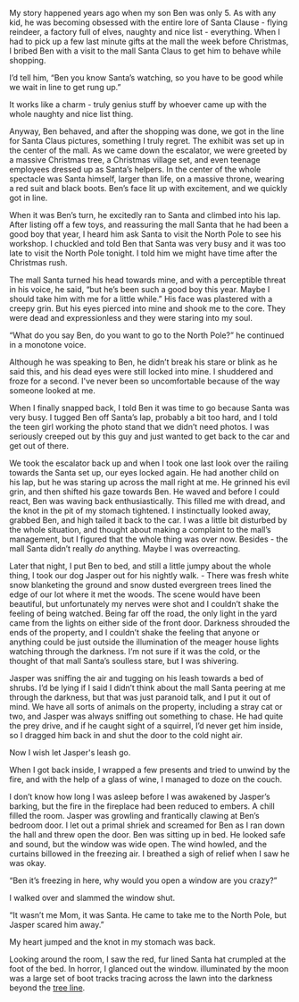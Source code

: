 My story happened years ago when my son Ben was only 5.  As with any kid, he was becoming obsessed with the entire lore of Santa Clause - flying reindeer, a factory full of elves, naughty and nice list - everything.  When I had to pick up a few last minute gifts at the mall the week before Christmas, I bribed Ben with a visit to the mall Santa Claus to get him to behave while shopping.

I’d tell him, “Ben you know Santa’s watching, so you have to be good while we wait in line to get rung up.”

It  works like a charm - truly genius stuff by  whoever came up with the whole naughty and nice list thing.

Anyway, Ben behaved, and after the shopping was done, we got in the line for Santa Claus pictures, something I truly regret.  The exhibit was set up in the center of the mall.  As we came down the escalator, we were greeted by a massive Christmas tree, a Christmas village set, and even teenage employees dressed up as Santa’s helpers.  In the center of the whole spectacle was Santa himself, larger than life, on a massive throne, wearing a red suit and black boots.  Ben’s face lit up with excitement, and we quickly got in line.

When it was Ben’s turn, he excitedly ran to Santa and climbed into his lap.  After listing off a few toys, and reassuring the mall Santa that he had been a good boy that year, I heard him ask Santa to visit the North Pole to see his workshop.  I chuckled and told Ben that Santa was very busy and it was too late to visit the North Pole  tonight.   I told him we might have time after the Christmas rush.   

The mall Santa turned his head towards mine, and with a perceptible threat in his voice, he said, “but he’s been such a good boy this year.  Maybe I should take him with me for a little while.”  His face was plastered with a creepy grin.  But his eyes pierced into mine and shook me to the core.  They were dead and expressionless and they were staring into my soul.   

“What do you say Ben, do you want to go to the North Pole?” he continued in a monotone voice.

Although he was speaking to Ben, he didn’t break his stare or blink as he said this, and his dead eyes were still locked into mine.  I shuddered and froze for a second.  I've never been so uncomfortable because of the way someone looked at me.    

When I finally snapped back, I told Ben it was time to go because Santa was very busy.  I tugged Ben off Santa’s lap, probably a bit too hard, and I told the teen girl working the photo stand that we didn’t need photos.  I was seriously creeped out by this guy and just wanted to get back to the car and get out of there.

We took the escalator back up and when I took one last look over the railing towards the Santa set up, our eyes locked again.  He had another child on his lap, but he was staring up across the mall right at me.  He grinned his evil grin, and then shifted his gaze towards Ben. He waved and before I could react, Ben was waving back enthusiastically.  This filled me with dread, and the knot in the pit of my stomach tightened.  I instinctually looked away, grabbed Ben, and high tailed it back to the car.  I was a little bit disturbed by the whole situation, and thought about making a complaint to the mall’s management, but I figured that the whole thing was over now.  Besides - the mall Santa didn’t really *do* anything.  Maybe I was overreacting.

Later that night, I put Ben to bed, and still a little jumpy about the whole thing, I took our dog Jasper out for his nightly walk. - There was fresh white snow blanketing the ground and snow dusted evergreen trees lined the edge of our lot where it met the woods.   The scene would have been beautiful, but unfortunately my nerves were shot and I couldn’t shake the feeling of being watched.  Being far off the road, the only light in the yard came from the lights on either side of the front door.  Darkness shrouded the ends of the property, and I couldn’t shake the feeling that anyone or anything could be just outside the illumination of the meager house lights watching through the darkness.  I’m not sure if it was the cold, or the thought of that mall Santa’s soulless stare, but I was shivering.  

Jasper was sniffing the air and tugging on his leash towards a bed of shrubs.  I’d be lying if I said I didn’t think about the mall Santa peering at me through the darkness, but that was just paranoid talk, and I  put it out of mind.  We have all sorts of animals on the property, including a stray cat or two, and Jasper was always sniffing out something to chase.  He had quite the prey drive, and if he caught sight of a squirrel, I’d never get him inside, so I dragged him back in and shut the door to the cold night air. 

Now I wish let Jasper's leash go.

When I got back inside, I wrapped a few presents and tried to unwind by the fire, and with the help of a glass of wine, I managed to doze on the couch.

I don’t know how long I was asleep before I was awakened by Jasper’s barking, but the fire in the fireplace had been reduced to embers.  A chill filled the room.  Jasper was growling and frantically clawing at Ben’s bedroom door.  I let out a primal shriek and screamed for Ben as I ran down the hall and threw open the door.  Ben was sitting up in bed.  He looked safe and sound, but the window was wide open.  The wind howled, and the curtains billowed in the freezing air.  I breathed a sigh of relief when I saw he was okay.

“Ben it’s freezing in here, why would you open a window are you crazy?”

I walked over and slammed the window shut.

“It wasn’t me Mom, it was Santa.  He came to take me to the North Pole, but Jasper scared him away.”

My heart jumped and the knot in my stomach was back.

Looking around the room, I saw the red, fur lined Santa hat crumpled at the foot of the bed.  In horror, I glanced out the window.   illuminated by the moon was a large set of boot tracks tracing across the lawn into the darkness beyond the [tree line](https://twitter.com/_Haunted_Home).
